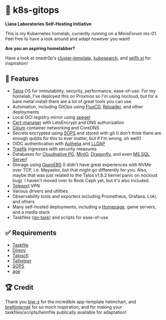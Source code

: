 # 🧪 k8s-gitops

**Liana Laboratories Self-Hosting Initiative**

This is my Kubernetes homelab, currently running on a MinisForum ms-01. Feel free to have a look around and adapt however you want!

**Are you an aspiring homelabber?**

Have a look at onedr0p's [cluster-template](https://github.com/onedr0p/cluster-template), [kubesearch](https://kubesearch.dev/), and [selfh.st](https://selfh.st/) for inspiration!

## 📌 Features

- [Talos](https://github.com/siderolabs/talos) OS for immutability, security, performance, ease-of-use. For my homelab, I've deployed this on Proxmox so I'm using nocloud, but for a bare metal install there are a lot of great tools you can use
- Automation, including GitOps using [FluxCD](https://github.com/fluxcd/flux2), [Reloader](https://github.com/stakater/Reloader), and other deployments
- Local OCI registry mirror using [spegel](https://github.com/spegel-org/spegel)
- [Cert-manager](https://github.com/cert-manager/cert-manager) with LetsEncrypt and DNS authorization
- [Cilium](https://github.com/cilium/cilium) container networking and CoreDNS
- Secrets encrypted using [SOPS](https://github.com/getsops/sops) and stored with git (I don't think there are enough qubits for this to ever matter, but if I'm wrong, oh well!)
- OIDC authentication with [Authelia](https://github.com/authelia/authelia) and [LLDAP](https://github.com/lldap/lldap)
- [Traefik](https://github.com/traefik/traefik) ingresses with security measures
- Databases for [Cloudnative PG](https://github.com/cloudnative-pg/cloudnative-pg), [MinIO](https://min.io/), [Dragonfly](https://github.com/dragonflydb/dragonfly), and even [MS SQL Server](https://www.microsoft.com/en-us/sql-server/sql-server-downloads)!
- Storage using [OpenEBS](https://github.com/openebs/openebs) (I didn't have great experiences with NVMe over TCP, i.e. Mayastor, but that might go differently for you. Also, maybe that was just related to the Talos v1.8.2 kernel panic on nocloud bug). I haven't moved over to Rook Ceph yet, but it's also included.
- [Teleport](https://github.com/gravitational/teleport) VPN
- Various drivers and utilities
- Observability tools and exporters including Prometheus, Grafana, Loki, and others
- Many self-hosted deployments, including a [Homepage](https://github.com/gethomepage/homepage), game servers, and a media stack
- Taskfiles ([go-task](https://taskfile.dev/)) and scripts for ease-of-use

## ✅ Requirements

- [Taskfile](https://taskfile.dev/)
- [Direnv](https://github.com/direnv/direnv)
- [Talosctl](https://github.com/siderolabs/talos)
- [Talhelper](https://github.com/budimanjojo/talhelper)
- [SOPS](https://github.com/getsops/sops)
- [age](https://github.com/FiloSottile/age)

## 🏆 Credit

Thank you [bjw-s](https://github.com/bjw-s/helm-charts) for the incredible app-template helmchart, and [brettinternet](https://github.com/brettinternet/homeops) for so much inspiration, and for making your taskfiles/scripts/helmfile publically available for adaptation!
